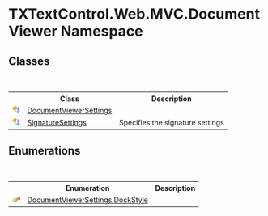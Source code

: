 # TXTextControl.Web.MVC.DocumentViewer Namespace

## Classes
&nbsp;<table><tr><th></th><th>Class</th><th>Description</th></tr><tr><td>![Public class](media/pubclass.gif "Public class")</td><td><a href="T_TXTextControl_Web_MVC_DocumentViewer_DocumentViewerSettings">DocumentViewerSettings</a></td><td /></tr><tr><td>![Public class](media/pubclass.gif "Public class")</td><td><a href="T_TXTextControl_Web_MVC_DocumentViewer_SignatureSettings">SignatureSettings</a></td><td>
Specifies the signature settings</td></tr></table>

## Enumerations
&nbsp;<table><tr><th></th><th>Enumeration</th><th>Description</th></tr><tr><td>![Public enumeration](media/pubenumeration.gif "Public enumeration")</td><td><a href="T_TXTextControl_Web_MVC_DocumentViewer_DocumentViewerSettings_DockStyle">DocumentViewerSettings.DockStyle</a></td><td /></tr></table>&nbsp;
